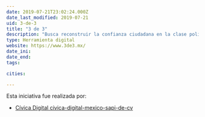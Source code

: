 ```yaml
---
date: 2019-07-21T23:02:24.000Z
date_last_modified: 2019-07-21
uid: 3-de-3
title: "3 de 3"
description: "Busca reconstruir la confianza ciudadana en la clase política a través de la publicación de sus tres declaraciones de forma voluntaria como muestra de su compromiso con la transparencia y rendición de cuentas."
type: Herramienta digital
website: https://www.3de3.mx/
date_ini: 
date_end: 
tags:

cities: 

---
```


Esta iniciativa fue realizada por:

- [Cívica Digital civica-digital-mexico-sapi-de-cv](/i/civica-digital.html)
